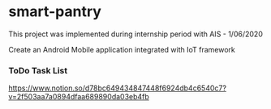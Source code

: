 # smart-pantry
This project was implemented during internship period with AIS - 1/06/2020

Create an Android Mobile application integrated with IoT framework 

### ToDo Task List
https://www.notion.so/d78bc649434847448f6924db4c6540c7?v=2f503aa7a0894dfaa689890da03eb4fb
